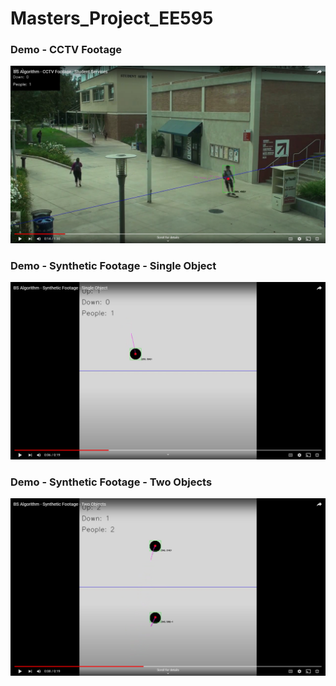 # Masters_Project_EE595

### Demo - CCTV Footage
<a href="https://youtu.be/fSKAjQQ3KM0?t=8"><img src="res/images/demo_1_thumbnail.png" alt="Demo video 1 thumbnail" width="600"></a>
  
### Demo - Synthetic Footage - Single Object
<a href="https://youtu.be/NO2f3a0CEwk"><img src="res/images/demo_2_thumbnail.png" alt="Demo video 2 thumbnail" width="600"></a>
  
### Demo - Synthetic Footage - Two Objects
<a href="https://youtu.be/NO2f3a0CEwk"><img src="res/images/demo_3_thumbnail.png" alt="Demo video 3 thumbnail" width="600"></a>
